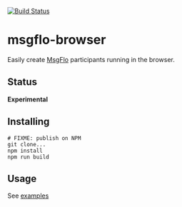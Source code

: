 [![Build Status](https://travis-ci.org/msgflo/msgflo-browser.svg?branch=master)](https://travis-ci.org/msgflo/msgflo-browser)
# msgflo-browser

Easily create [MsgFlo](https://msgflo.org) participants running in the browser.

## Status
**Experimental**

## Installing

    # FIXME: publish on NPM
    git clone...
    npm install
    npm run build

## Usage

See [examples](./examples)
